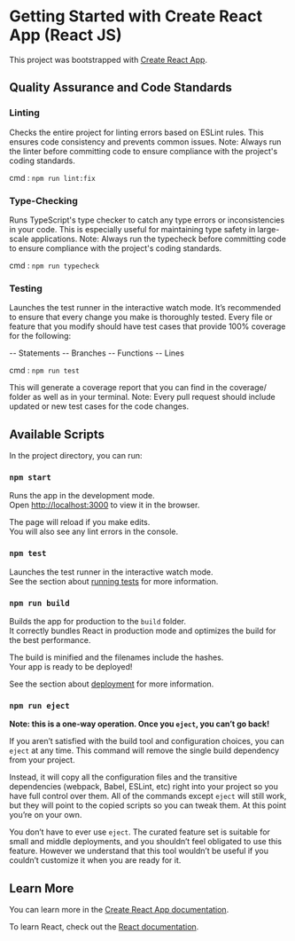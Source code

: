 # Getting Started with Create React App (React JS)

This project was bootstrapped with [Create React App](https://github.com/facebook/create-react-app).

## Quality Assurance and Code Standards

### Linting

Checks the entire project for linting errors based on ESLint rules. This ensures code consistency and prevents common issues.
Note: Always run the linter before committing code to ensure compliance with the project's coding standards.

cmd : `npm run lint:fix`

### Type-Checking

Runs TypeScript's type checker to catch any type errors or inconsistencies in your code. This is especially useful for maintaining type safety in large-scale applications.
Note: Always run the typecheck before committing code to ensure compliance with the project's coding standards.

cmd : `npm run typecheck`

### Testing

Launches the test runner in the interactive watch mode.
It’s recommended to ensure that every change you make is thoroughly tested. Every file or feature that you modify should have test cases that provide 100% coverage for the following:

-- Statements
-- Branches
-- Functions
-- Lines

cmd : `npm run test`

This will generate a coverage report that you can find in the coverage/ folder as well as in your terminal.
Note: Every pull request should include updated or new test cases for the code changes.

## Available Scripts

In the project directory, you can run:

### `npm start`

Runs the app in the development mode.\
Open [http://localhost:3000](http://localhost:3000) to view it in the browser.

The page will reload if you make edits.\
You will also see any lint errors in the console.

### `npm test`

Launches the test runner in the interactive watch mode.\
See the section about [running tests](https://facebook.github.io/create-react-app/docs/running-tests) for more information.

### `npm run build`

Builds the app for production to the `build` folder.\
It correctly bundles React in production mode and optimizes the build for the best performance.

The build is minified and the filenames include the hashes.\
Your app is ready to be deployed!

See the section about [deployment](https://facebook.github.io/create-react-app/docs/deployment) for more information.

### `npm run eject`

**Note: this is a one-way operation. Once you `eject`, you can’t go back!**

If you aren’t satisfied with the build tool and configuration choices, you can `eject` at any time. This command will remove the single build dependency from your project.

Instead, it will copy all the configuration files and the transitive dependencies (webpack, Babel, ESLint, etc) right into your project so you have full control over them. All of the commands except `eject` will still work, but they will point to the copied scripts so you can tweak them. At this point you’re on your own.

You don’t have to ever use `eject`. The curated feature set is suitable for small and middle deployments, and you shouldn’t feel obligated to use this feature. However we understand that this tool wouldn’t be useful if you couldn’t customize it when you are ready for it.

## Learn More

You can learn more in the [Create React App documentation](https://facebook.github.io/create-react-app/docs/getting-started).

To learn React, check out the [React documentation](https://reactjs.org/).
